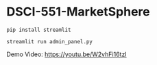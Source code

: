 # DSCI-551-MarketSphere
`pip install streamlit`

`streamlit run admin_panel.py`

Demo Video: https://youtu.be/W2vhFi16tzI
